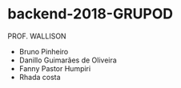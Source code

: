 # backend-2018-GRUPOD
PROF. WALLISON

* Bruno Pinheiro
* Danillo Guimarães de Oliveira
* Fanny Pastor Humpiri
* Rhada costa
